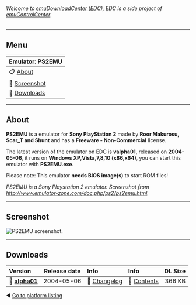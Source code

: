 ###### Welcome to [emuDownloadCenter (EDC)](https://github.com/PhoenixInteractiveNL/emuDownloadCenter/wiki/), EDC is a side project of [emuControlCenter](https://github.com/PhoenixInteractiveNL/emuControlCenter/wiki/)
***
## Menu
| **Emulator: PS2EMU** |
|:---------|
| :clipboard: [About](#about) |
| :sunrise: [Screenshot](#screenshot) |
| :floppy_disk: [Downloads](#downloads) |
***
## About
**PS2EMU** is a emulator for **Sony PlayStation 2** made by **Roor Makurosu, Scar_T and Shunt** and has a **Freeware - Non-Commercial** license.

The latest version of the emulator on EDC is **valpha01**, released on **2004-05-06**, it runs on **Windows XP,Vista,7,8,10 (x86,x64)**, you can start this emulator with **PS2EMU.exe**.

Please note: This emulator **needs BIOS image(s)** to start ROM files!

_PS2EMU is a Sony Playstation 2 emulator. Screenshot from http://www.emulator-zone.com/doc.php/ps2/ps2emu.html._
***
## Screenshot
![](https://raw.githubusercontent.com/PhoenixInteractiveNL/emuDownloadCenter/master/hooks/ps2emu/screen.jpg "PS2EMU screenshot.")
***
## Downloads
| Version  | Release date  | Info       | Info       | DL Size    |
|:---------|:-------------:|:-----------|:-----------|-----------:|
| :floppy_disk: [**alpha01**](https://github.com/PhoenixInteractiveNL/edc-repo0005/raw/master/ps2emu/alpha01.7z) | 2004-05-06 | :page_facing_up: [Changelog](https://github.com/PhoenixInteractiveNL/edc-repo0005/blob/master/ps2emu/alpha01_changelog.txt) | :mag_right: [Contents](https://github.com/PhoenixInteractiveNL/edc-repo0005/blob/master/ps2emu/alpha01_contents.txt) | 366 KB |

:arrow_backward: [Go to platform listing](https://github.com/PhoenixInteractiveNL/emuDownloadCenter/wiki/EDC-Platform-List)
